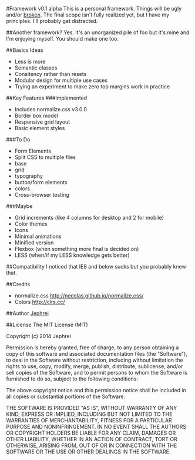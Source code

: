 #Framework v0.1 alpha
This is a personal framework. Things will be ugly and/or [broken](http://motherfuckingwebsite.com). The final scope isn't fully realized yet, but I have my principles. I'll probably get distracted.

##Another framework?
Yes. It's an unorganized pile of foo but it's mine and I'm enjoying myself. You should make one too.

##Basics Ideas
* Less is more
* Semantic classes
* Consitency rather than resets
* Modular design for multiple use cases
* Trying an experiment to make zero top margins work in practice

##Key Features
###Implemented
* Includes normalize.css v3.0.0
* Border box model
* Responsive grid layout
* Basic element styles

###To Do
* Form Elements
* Split CSS to multiple files
 * base
 * grid
 * typography
 * button/form elements
 * colors
* Cross-browser testing

###Maybe
* Grid increments (like 4 columns for desktop and 2 for mobile)
* Color themes
* Icons
* Minimal animations
* Minified version
* Flexbox (when something more final is decided on)
* LESS (when/if my LESS knowledge gets better)

##Compatibility
I noticed that IE8 and below sucks but you probably knew that.

##Credits
* normalize.css http://necolas.github.io/normalize.css/
* Colors http://clrs.cc/

##Author
[Jephrei](http://github.com/jephrei)

##License
The MIT License (MIT)

Copyright (c) 2014 Jephrei

Permission is hereby granted, free of charge, to any person obtaining a copy
of this software and associated documentation files (the "Software"), to deal
in the Software without restriction, including without limitation the rights
to use, copy, modify, merge, publish, distribute, sublicense, and/or sell
copies of the Software, and to permit persons to whom the Software is
furnished to do so, subject to the following conditions:

The above copyright notice and this permission notice shall be included in
all copies or substantial portions of the Software.

THE SOFTWARE IS PROVIDED "AS IS", WITHOUT WARRANTY OF ANY KIND, EXPRESS OR
IMPLIED, INCLUDING BUT NOT LIMITED TO THE WARRANTIES OF MERCHANTABILITY,
FITNESS FOR A PARTICULAR PURPOSE AND NONINFRINGEMENT. IN NO EVENT SHALL THE
AUTHORS OR COPYRIGHT HOLDERS BE LIABLE FOR ANY CLAIM, DAMAGES OR OTHER
LIABILITY, WHETHER IN AN ACTION OF CONTRACT, TORT OR OTHERWISE, ARISING FROM,
OUT OF OR IN CONNECTION WITH THE SOFTWARE OR THE USE OR OTHER DEALINGS IN
THE SOFTWARE.